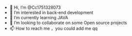- 👋 Hi, I’m @Cc1751328073
- 👀 I’m interested in back-end development
- 🌱 I’m currently learning JAVA
- 💞️ I’m looking to collaborate on some Open source projects
- 📫 How to reach me ，you could add me qq

<!---
Cc1751328073/Cc1751328073 is a ✨ special ✨ repository because its `README.md` (this file) appears on your GitHub profile.
You can click the Preview link to take a look at your changes.
--->
